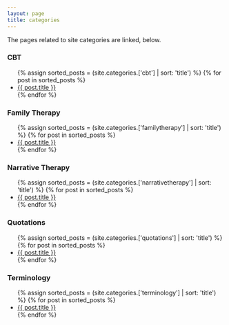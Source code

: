 ```yaml
---
layout: page
title: categories
---
```


The pages related to site categories are linked, below.

<h3>CBT</h3>
 <ul>
 {% assign sorted_posts = (site.categories.['cbt'] | sort: 'title') %}
{% for post in sorted_posts %}
  <li>
    <a href="{{ post.url }}">{{ post.title }}</a>
  </li>
{% endfor %}
</ul>

<h3>Family Therapy</h3>
 <ul>
 {% assign sorted_posts = (site.categories.['familytherapy'] | sort: 'title') %}
{% for post in sorted_posts %}
  <li>
    <a href="{{ post.url }}">{{ post.title }}</a>
  </li>
{% endfor %}
</ul>

<h3>Narrative Therapy</h3>
 <ul>
 {% assign sorted_posts = (site.categories.['narrativetherapy'] | sort: 'title') %}
{% for post in sorted_posts %}
  <li>
    <a href="{{ post.url }}">{{ post.title }}</a>
  </li>
{% endfor %}
</ul>

<h3>Quotations</h3>
 <ul>
 {% assign sorted_posts = (site.categories.['quotations'] | sort: 'title') %}
{% for post in sorted_posts %}
  <li>
    <a href="{{ post.url }}">{{ post.title }}</a>
  </li>
{% endfor %}
</ul>

<h3>Terminology</h3>
 <ul>
 {% assign sorted_posts = (site.categories.['terminology'] | sort: 'title') %}
{% for post in sorted_posts %}
  <li>
    <a href="{{ post.url }}">{{ post.title }}</a>
  </li>
{% endfor %}
</ul>
